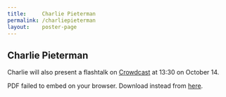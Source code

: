 ```yaml
---
title:     Charlie Pieterman
permalink: /charliepieterman
layout:    poster-page
---
```


## Charlie Pieterman

Charlie will also present a flashtalk on [Crowdcast](https://www.crowdcast.io/e/bytemal-2020/3) at 13:30 on October 14.

<object width="100%" height="650" type="application/pdf" data="https://bytemal.github.io/bytemal-2020/submissions/files/byteMAL-poster-Charlie-Pieterman_compressed.pdf#view=FitH&scrollbar=0&toolbar=0&navpanes=0">
    <p>PDF failed to embed on your browser. Download instead from 
    <a href="https://github.com/bytemal/bytemal-2020/raw/master/submissions/files/byteMAL poster - Charlie Pieterman.pdf">here</a>.</p>
</object>
